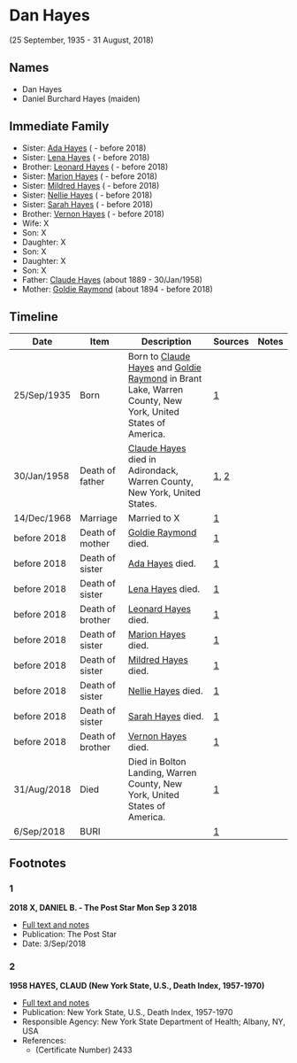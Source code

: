 ﻿---
layout: person
subject_key: i76918782
permalink: /people/i76918782
---

# Dan Hayes
(25 September, 1935 - 31 August, 2018)

## Names

* Dan Hayes
* Daniel Burchard Hayes (maiden)

## Immediate Family

* Sister: [Ada Hayes](./@80079834@-ada-hayes-b-d2018.md) ( - before 2018)
* Sister: [Lena Hayes](./@80081989@-lena-hayes-b-d2018.md) ( - before 2018)
* Brother: [Leonard Hayes](./@36021443@-leonard-hayes-b-d2018.md) ( - before 2018)
* Sister: [Marion Hayes](./@15147548@-marion-hayes-b-d2018.md) ( - before 2018)
* Sister: [Mildred Hayes](./@57477342@-mildred-hayes-b-d2018.md) ( - before 2018)
* Sister: [Nellie Hayes](./@5410300@-nellie-hayes-b-d2018.md) ( - before 2018)
* Sister: [Sarah Hayes](./@32431312@-sarah-hayes-b-d2018.md) ( - before 2018)
* Brother: [Vernon Hayes](./@31599970@-vernon-hayes-b-d2018.md) ( - before 2018)
* Wife: X
* Son: X
* Daughter: X
* Son: X
* Daughter: X
* Son: X
* Father: [Claude Hayes](./@99088640@-claude-hayes-b1889-d1958-1-30.md) (about 1889 - 30/Jan/1958)
* Mother: [Goldie Raymond](./@2876469@-goldie-raymond-b1894-d2018.md) (about 1894 - before 2018)

## Timeline

Date | Item | Description | Sources | Notes
---|---|---|---|---
25/Sep/1935 | Born | Born to [Claude Hayes](./@99088640@-claude-hayes-b1889-d1958-1-30.md) and [Goldie Raymond](./@2876469@-goldie-raymond-b1894-d2018.md) in Brant Lake, Warren County, New York, United States of America. | [1](#1) | 
30/Jan/1958 | Death of father | [Claude Hayes](./@99088640@-claude-hayes-b1889-d1958-1-30.md) died in Adirondack, Warren County, New York, United States. | [1](#1), [2](#2) | 
14/Dec/1968 | Marriage | Married to X  | [1](#1) | 
before 2018 | Death of mother | [Goldie Raymond](./@2876469@-goldie-raymond-b1894-d2018.md) died. | [1](#1) | 
before 2018 | Death of sister | [Ada Hayes](./@80079834@-ada-hayes-b-d2018.md) died. | [1](#1) | 
before 2018 | Death of sister | [Lena Hayes](./@80081989@-lena-hayes-b-d2018.md) died. | [1](#1) | 
before 2018 | Death of brother | [Leonard Hayes](./@36021443@-leonard-hayes-b-d2018.md) died. | [1](#1) | 
before 2018 | Death of sister | [Marion Hayes](./@15147548@-marion-hayes-b-d2018.md) died. | [1](#1) | 
before 2018 | Death of sister | [Mildred Hayes](./@57477342@-mildred-hayes-b-d2018.md) died. | [1](#1) | 
before 2018 | Death of sister | [Nellie Hayes](./@5410300@-nellie-hayes-b-d2018.md) died. | [1](#1) | 
before 2018 | Death of sister | [Sarah Hayes](./@32431312@-sarah-hayes-b-d2018.md) died. | [1](#1) | 
before 2018 | Death of brother | [Vernon Hayes](./@31599970@-vernon-hayes-b-d2018.md) died. | [1](#1) | 
31/Aug/2018 | Died | Died in Bolton Landing, Warren County, New York, United States of America. | [1](#1) | 
6/Sep/2018 | BURI |  | [1](#1) | 

## Footnotes

### 1

**2018 X, DANIEL B. - The Post Star Mon Sep 3 2018**

* [Full text and notes](../sources/@85440892@-2018-hayes,-daniel-b.-the-post-star-mon-sep-3-2018.md)
* Publication: The Post Star
* Date: 3/Sep/2018

### 2

**1958 HAYES, CLAUD (New York State, U.S., Death Index, 1957-1970)**

* [Full text and notes](../sources/@39876510@-1958-hayes,-claud-new-york-state,-u.s.,-death-index,-1957-1970-.md)
* Publication: New York State, U.S., Death Index, 1957-1970
* Responsible Agency: New York State Department of Health; Albany, NY, USA
* References: 
  * (Certificate Number) 2433

